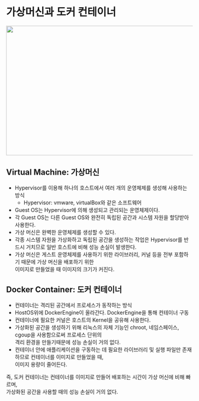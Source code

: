 # 가상머신과 도커 컨테이너

<img src="https://user-images.githubusercontent.com/50009240/183686917-10edc8e9-fa03-486c-b97c-70cc280c06fb.PNG" width="550" height="350">

          
## Virtual Machine: 가상머신
* Hypervisor를 이용해 하나의 호스트에서 여러 개의 운영체제를 생성해 사용하는 방식
  * Hypervisor: vmware, virtualBox와 같은 소프트웨어 
* Guest OS는 Hypervisor에 의해 생성되고 관리되는 운영체제이다.
* 각 Guest OS는 다른 Guest OS와 완전히 독립된 공간과 시스템 자원을 할당받아 사용한다.
* 가상 머신은 완벽한 운영체제를 생성할 수 있다.
* 각종 시스템 자원을 가상화하고 독립된 공간을 생성하는 작업은 Hypervisor를 반드시 거치므로 일반 호스트에 비해 성능 손실이 발생한다.
* 가상 머신은 게스트 운영체제를 사용하기 위한 라이브러리, 커널 등을 전부 포함하기 때문에 가상 머신을 배포하기 위한    
  이미지로 만들었을 때 이미지의 크기가 커진다.
    
## Docker Container: 도커 컨테이너
* 컨테이너는 격리된 공간에서 프로세스가 동작하는 방식
* HostOS위에 DockerEngine이 올라간다. DockerEngine을 통해 컨테이너 구동
* 컨테이너에 필요한 커널은 호스트의 Kernel을 공유해 사용한다.
* 가상화된 공간을 생성하기 위해 리눅스의 자체 기능인 chroot, 네임스페이스, cgoup을 사용함으로써 프로세스 단위의   
  격리 환경을 만들기때문에 성능 손실이 거의 없다.
* 컨테이너 안에 애플리케이션을 구동하는 데 필요한 라이브러리 및 실행 파일만 존재하므로 컨테이너를 이미지로 만들었을 때,  
  이미지 용량이 줄어든다.

즉, 도커 컨테이너는 컨테이너를 이미지로 만들어 배포하는 시간이 가상 머신에 비해 빠르며,  
가상화된 공간을 사용할 때의 성능 손실이 거의 없다.  
